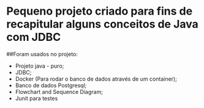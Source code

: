 # Pequeno projeto criado para fins de recapitular alguns conceitos de Java com JDBC 

##Foram usados no projeto:
- Projeto java - puro;
- JDBC;
- Docker (Para rodar o banco de dados através de um container);
- Banco de dados Postgresql;
- Flowchart and Sequence Diagram;
- Junit para testes
